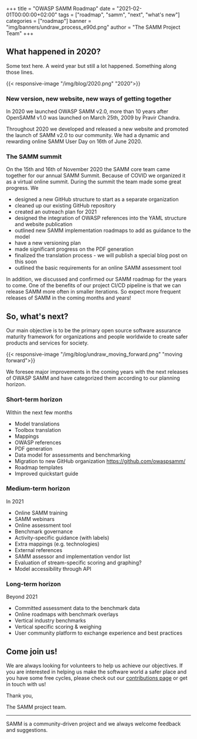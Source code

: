 +++
title = "OWASP SAMM Roadmap"
date = "2021-02-01T00:00:00+02:00"
tags = ["roadmap", "samm", "next", "what's new"]
categories = ["roadmap"]
banner = "img/banners/undraw_process_e90d.png"
author = "The SAMM Project Team"
+++

## What happened in 2020?

Some text here. A weird year but still a lot happened. Something along those lines.

{{< responsive-image  "/img/blog/2020.png" "2020">}}

### New version, new website, new ways of getting together

In 2020 we launched OWASP SAMM v2.0, more than 10 years after OpenSAMM v1.0 was launched on March 25th, 2009 by Pravir Chandra.

Throughout 2020 we developed and released a new website and promoted the launch of  SAMM v2.0 to our community. We had a dynamic and rewarding online SAMM User Day on 16th of June 2020.

### The SAMM summit

On the 15th and 16th of November 2020 the SAMM core team came together for our annual SAMM Summit. Because of COVID we organized it as a virtual online summit.
During the summit the team  made some great progress. We
* designed a new GitHub structure to start as a separate organization
* cleaned up our existing GitHub repository
* created an outreach plan for 2021
* designed the integration of OWASP references into the YAML structure and website publication
* outlined new SAMM implementation roadmaps to add as guidance to the model
* have a new versioning plan
* made significant progress on the PDF generation
* finalized the translation process - we will publish a special blog post on this soon
* outlined the basic requirements for an online SAMM assessment tool

In addition, we discussed and confirmed our SAMM roadmap for the years to come. One of the benefits of our project CI/CD pipeline is that we can release SAMM more often in smaller iterations. So expect more frequent releases of SAMM in the coming months and years!

## So, what's next?

Our main objective is to be the primary open source software assurance maturity framework for organizations and people worldwide to create safer products and services for society. 

{{< responsive-image  "/img/blog/undraw_moving_forward.png" "moving forward">}}

We foresee major improvements in the coming years with the next releases of OWASP SAMM and have categorized them according to our planning horizon.



### Short-term horizon

Within the next few months  
* Model translations
* Toolbox translation
* Mappings
* OWASP references
* PDF generation
* Data model for assessments and benchmarking
* Migration to new GitHub organization https://github.com/owaspsamm/
* Roadmap templates
* Improved quickstart guide

### Medium-term horizon

In 2021  
* Online SAMM training
* SAMM webinars
* Online assessment tool
* Benchmark governance
* Activity-specific guidance (with labels)
* Extra mappings (e.g. technologies)
* External references
* SAMM assessor and implementation vendor list
* Evaluation of stream-specific scoring and graphing?
* Model accessibility through API

### Long-term horizon

Beyond 2021
* Committed assessment data to the benchmark data
* Online roadmaps with benchmark overlays
* Vertical industry benchmarks
* Vertical specific scoring & weighing
* User community platform to exchange experience and best practices

## Come join us!

We are always looking for volunteers to help us achieve our objectives. If you are interested in helping us make the software world a safer place and you have some free cycles, please check out our [contributions page](/contributing) or get in touch with us!

Thank you,

The SAMM project team.

---

SAMM is a community-driven project and we always welcome feedback and suggestions.
